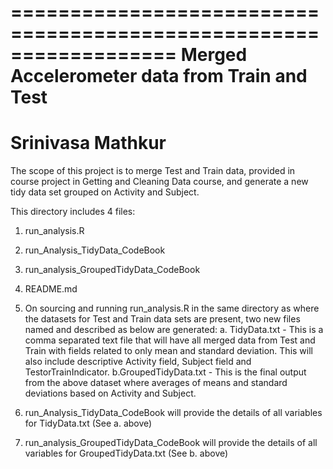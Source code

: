 ==================================================================
Merged Accelerometer data from Train and Test
==================================================================
Srinivasa Mathkur
==================================================================

The scope of this project is to merge Test and Train data, provided in course project in Getting and Cleaning Data course, and generate a new tidy 
data set grouped on Activity and Subject.

This directory includes 4 files:

1. run_analysis.R
2. run_Analysis_TidyData_CodeBook
3. run_analysis_GroupedTidyData_CodeBook
4. README.md

1. On sourcing and running run_analysis.R in the same directory as where the datasets for Test and Train data sets are present, two new files named and 
described as below are generated:
	a. TidyData.txt - This is a comma separated text file that will have all merged data from Test and Train with fields related to only mean 
	   and standard deviation. This will also include descriptive Activity field, Subject field and TestorTrainIndicator.
	b.GroupedTidyData.txt - This is the final output from the above dataset where averages of means and standard deviations based on Activity and Subject.
2. run_Analysis_TidyData_CodeBook will provide the details of all variables for TidyData.txt (See a. above)
2. run_analysis_GroupedTidyData_CodeBook will provide the details of all variables for GroupedTidyData.txt (See b. above)